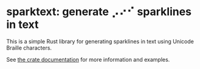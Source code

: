 # sparktext: generate ⡠⠔⠊ sparklines in text

This is a simple Rust library for generating sparklines in text using Unicode
Braille characters.

See [the crate documentation](src/lib.rs) for more information and examples.
